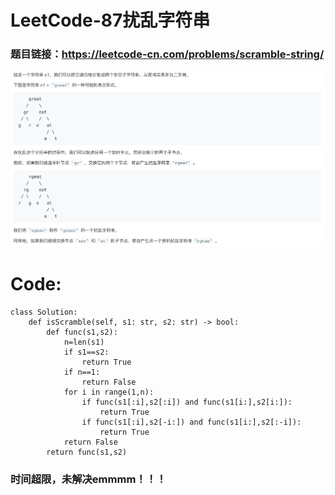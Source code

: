 # LeetCode-87扰乱字符串

### 题目链接：https://leetcode-cn.com/problems/scramble-string/

![image](https://github.com/taoqiongxing/LeetCode-87/blob/master/LeetCode-87)

# Code:
    class Solution:
        def isScramble(self, s1: str, s2: str) -> bool:   
            def func(s1,s2):
                n=len(s1)
                if s1==s2:
                    return True 
                if n==1:
                    return False
                for i in range(1,n):
                    if func(s1[:i],s2[:i]) and func(s1[i:],s2[i:]):
                        return True
                    if func(s1[:i],s2[-i:]) and func(s1[i:],s2[:-i]):
                        return True
                return False
            return func(s1,s2)

### 时间超限，未解决emmmm！！！
